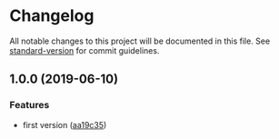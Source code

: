 # Changelog

All notable changes to this project will be documented in this file. See [standard-version](https://github.com/conventional-changelog/standard-version) for commit guidelines.

## 1.0.0 (2019-06-10)


### Features

* first version ([aa19c35](https://github.com/smooth-code/react-teleporter/commit/aa19c35))
